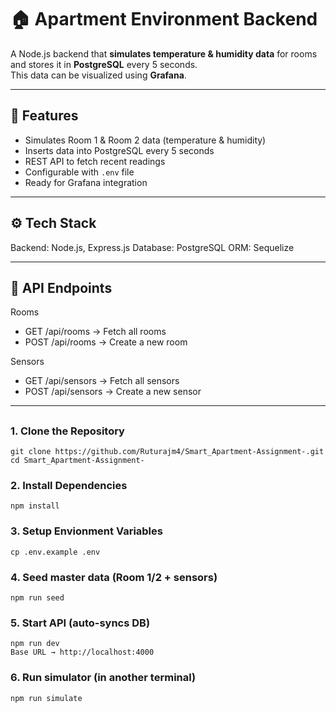 # 🏠 Apartment Environment Backend

A Node.js backend that **simulates temperature & humidity data** for rooms and stores it in **PostgreSQL** every 5 seconds.  
This data can be visualized using **Grafana**.

---

## 🚀 Features
- Simulates Room 1 & Room 2 data (temperature & humidity)
- Inserts data into PostgreSQL every 5 seconds
- REST API to fetch recent readings
- Configurable with `.env` file
- Ready for Grafana integration

---

## ⚙️ Tech Stack

Backend: Node.js, Express.js
Database: PostgreSQL
ORM: Sequelize

---

## 📡 API Endpoints

Rooms

- GET /api/rooms → Fetch all rooms
- POST /api/rooms → Create a new room

Sensors

- GET /api/sensors → Fetch all sensors
- POST /api/sensors → Create a new sensor

---

##

### 1. Clone the Repository

```
git clone https://github.com/Ruturajm4/Smart_Apartment-Assignment-.git
cd Smart_Apartment-Assignment-
```

### 2. Install Dependencies
```
npm install
```

### 3. Setup Envionment Variables
```
cp .env.example .env
```  
### 4. Seed master data (Room 1/2 + sensors)
```
npm run seed
```
### 5. Start API (auto-syncs DB)
```
npm run dev
Base URL → http://localhost:4000
```

### 6. Run simulator (in another terminal)
```
npm run simulate
```

  






